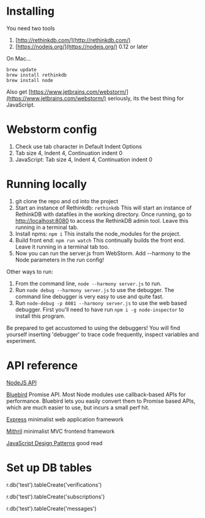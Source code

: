 

# Installing

You need two tools

1. [http://rethinkdb.com/](http://rethinkdb.com/)
2. [https://nodejs.org/](https://nodejs.org/) 0.12 or later

On Mac...
    
    brew update   
    brew install rethinkdb    
    brew install node

Also get [https://www.jetbrains.com/webstorm/](https://www.jetbrains.com/webstorm/) seriously, its the best thing for JavaScript.

# Webstorm config

1. Check use tab character in Default Indent Options
2. Tab size 4, Indent 4, Continuation indent 0
3. JavaScript: Tab size 4, Indent 4, Continuation indent 0

# Running locally

1. git clone the repo and cd into the project
1. Start an instance of Rethinkdb:  `rethinkdb` This will start an instance of RethinkDB with datafiles in the working directory. Once running, go to [http://localhost:8080](http://localhost:8080)
 to access the RethinkDB admin tool. Leave this running in a terminal tab.
1. Install npms: `npm i`  This installs the node_modules for the project.
1. Build front end: `npm run watch` This continually builds the front end. Leave it running in a terminal tab too.
1. Now you can run the server.js from WebStorm. Add --harmony to the Node parameters in the run config!

Other ways to run:

1. From the command line, `node --harmony server.js` to run.
1. Run `node debug --harmony server.js` to use the debugger. The command line debugger is very easy to use
and quite fast. 
1.  Run `node-debug -p 8081 --harmony server.js` to use the web based debugger. First you'll need to have run `npm i -g node-inspector` to install this program.

Be prepared to get accustomed to using the debuggers! You will find yourself inserting 'debugger' to trace code frequently, inspect variables and experiment.

# API reference

[NodeJS API](https://nodejs.org/api)

[Bluebird](https://github.com/petkaantonov/bluebird/blob/master/API.md) Promise API. Most Node modules use callback-based APIs for performance.
Bluebird lets you easily convert them to Promise based APIs, which are much easier to use, but incurs a small perf hit.

[Express](http://expressjs.com) minimalist web application framework

[Mithril](https://lhorie.github.io/mithril) minimalist MVC frontend framework

[JavaScript Design Patterns](http://addyosmani.com/resources/essentialjsdesignpatterns/book/) good read

# Set up DB tables

r.db('test').tableCreate('verifications')

r.db('test').tableCreate('subscriptions')

r.db('test').tableCreate('messages')
